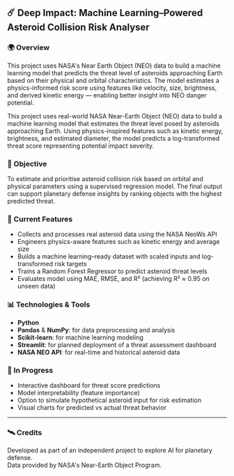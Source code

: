 ## ☄️ Deep Impact: Machine Learning–Powered Asteroid Collision Risk Analyser

### 🌍 Overview
This project uses NASA's Near Earth Object (NEO) data to build a machine learning model that predicts the threat level of asteroids approaching Earth based on their physical and orbital characteristics. The model estimates a physics-informed risk score using features like velocity, size, brightness, and derived kinetic energy — enabling better insight into NEO danger potential.

This project uses real-world NASA Near-Earth Object (NEO) data to build a machine learning model that estimates the threat level posed by asteroids approaching Earth. Using physics-inspired features such as kinetic energy, brightness, and estimated diameter, the model predicts a log-transformed threat score representing potential impact severity.


### 🚀 Objective
To estimate and prioritise asteroid collision risk based on orbital and physical parameters using a supervised regression model. The final output can support planetary defense insights by ranking objects with the highest predicted threat.


### 🧠 Current Features
- Collects and processes real asteroid data using the NASA NeoWs API
- Engineers physics-aware features such as kinetic energy and average size
- Builds a machine learning–ready dataset with scaled inputs and log-transformed risk targets
- Trains a Random Forest Regressor to predict asteroid threat levels
- Evaluates model using MAE, RMSE, and R² (achieving R² ≈ 0.95 on unseen data)


### 📊 Technologies & Tools

- **Python**
- **Pandas** & **NumPy**: for data preprocessing and analysis
- **Scikit-learn**: for machine learning modeling
- **Streamlit**: for planned deployment of a threat assessment dashboard
- **NASA NEO API**: for real-time and historical asteroid data


### 🧠 In Progress
- Interactive dashboard for threat score predictions
- Model interpretability (feature importance)
- Option to simulate hypothetical asteroid input for risk estimation
- Visual charts for predicted vs actual threat behavior

---

### 🛰️ Credits
Developed as part of an independent project to explore AI for planetary defense.  
Data provided by NASA's Near-Earth Object Program.
